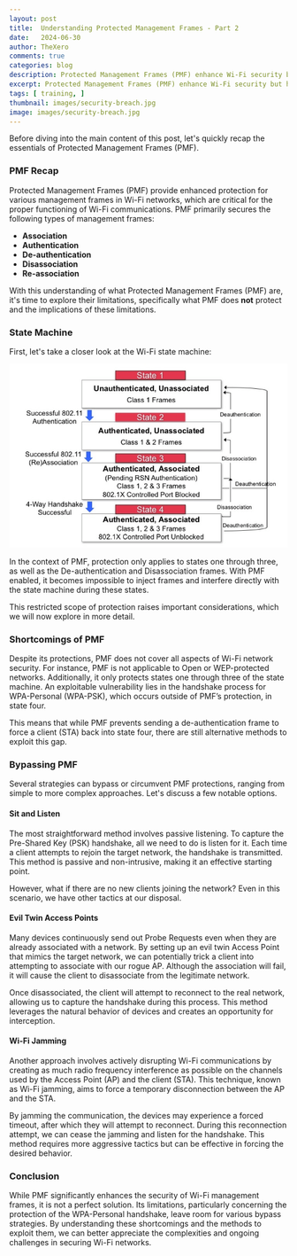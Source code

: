 ```yaml
---
layout: post
title:  Understanding Protected Management Frames - Part 2
date:	2024-06-30 
author: TheXero
comments: true
categories: blog
description: Protected Management Frames (PMF) enhance Wi-Fi security but have limitations, such as not covering Open or WEP networks and the WPA-Personal handshake. Vulnerabilities can be exploited through passive listening, evil twin APs, and Wi-Fi jamming. Understanding these gaps is crucial for better Wi-Fi security.
excerpt: Protected Management Frames (PMF) enhance Wi-Fi security but have limitations, such as not covering Open or WEP networks and the WPA-Personal handshake. Vulnerabilities can be exploited through passive listening, evil twin APs, and Wi-Fi jamming. Understanding these gaps is crucial for better Wi-Fi security.
tags: [ training, ]
thumbnail: images/security-breach.jpg
image: images/security-breach.jpg
---
```


Before diving into the main content of this post, let's quickly recap the essentials of Protected Management Frames (PMF).

### PMF Recap
Protected Management Frames (PMF) provide enhanced protection for various management frames in Wi-Fi networks, which are critical for the proper functioning of Wi-Fi communications. PMF primarily secures the following types of management frames:

- **Association**
- **Authentication**
- **De-authentication**
- **Disassociation**
- **Re-association**

With this understanding of what Protected Management Frames (PMF) are, it's time to explore their limitations, specifically what PMF does **not** protect and the implications of these limitations.

### State Machine
First, let's take a closer look at the Wi-Fi state machine:

![state_machine](/images/state_machine.png)

In the context of PMF, protection only applies to states one through three, as well as the De-authentication and Disassociation frames. With PMF enabled, it becomes impossible to inject frames and interfere directly with the state machine during these states.

This restricted scope of protection raises important considerations, which we will now explore in more detail.

### Shortcomings of PMF
Despite its protections, PMF does not cover all aspects of Wi-Fi network security. For instance, PMF is not applicable to Open or WEP-protected networks. Additionally, it only protects states one through three of the state machine. An exploitable vulnerability lies in the handshake process for WPA-Personal (WPA-PSK), which occurs outside of PMF’s protection, in state four.

This means that while PMF prevents sending a de-authentication frame to force a client (STA) back into state four, there are still alternative methods to exploit this gap.

### Bypassing PMF
Several strategies can bypass or circumvent PMF protections, ranging from simple to more complex approaches. Let's discuss a few notable options.

#### Sit and Listen
The most straightforward method involves passive listening. To capture the Pre-Shared Key (PSK) handshake, all we need to do is listen for it. Each time a client attempts to rejoin the target network, the handshake is transmitted. This method is passive and non-intrusive, making it an effective starting point.

However, what if there are no new clients joining the network? Even in this scenario, we have other tactics at our disposal.

#### Evil Twin Access Points
Many devices continuously send out Probe Requests even when they are already associated with a network. By setting up an evil twin Access Point that mimics the target network, we can potentially trick a client into attempting to associate with our rogue AP. Although the association will fail, it will cause the client to disassociate from the legitimate network.

Once disassociated, the client will attempt to reconnect to the real network, allowing us to capture the handshake during this process. This method leverages the natural behavior of devices and creates an opportunity for interception.

#### Wi-Fi Jamming
Another approach involves actively disrupting Wi-Fi communications by creating as much radio frequency interference as possible on the channels used by the Access Point (AP) and the client (STA). This technique, known as Wi-Fi jamming, aims to force a temporary disconnection between the AP and the STA.

By jamming the communication, the devices may experience a forced timeout, after which they will attempt to reconnect. During this reconnection attempt, we can cease the jamming and listen for the handshake. This method requires more aggressive tactics but can be effective in forcing the desired behavior.

### Conclusion
While PMF significantly enhances the security of Wi-Fi management frames, it is not a perfect solution. Its limitations, particularly concerning the protection of the WPA-Personal handshake, leave room for various bypass strategies. By understanding these shortcomings and the methods to exploit them, we can better appreciate the complexities and ongoing challenges in securing Wi-Fi networks.
